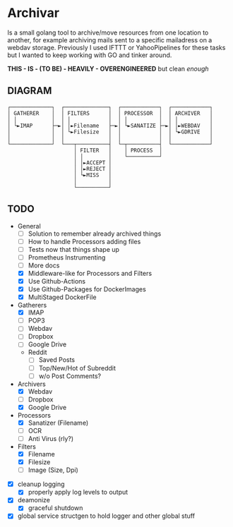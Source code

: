 # Archivar

Is a small golang tool to archive/move resources from one location to another,
for example archiving mails sent to a specific mailadress on a webdav storage.
Previously I used IFTTT or YahooPipelines for these tasks but I wanted to keep
working with GO and tinker around.

**THIS - IS - (TO BE) - HEAVILY - OVERENGINEERED** but clean _enough_

## DIAGRAM

```
┌─────────────┐  ┌──────────────┐  ┌────────────┐  ┌────────────┐
│ GATHERER    │  │ FILTERS      │  │ PROCESSOR  │  │ ARCHIVER   │
│ │           │  │ │            │  │ │          │  │ │          │
│ └►IMAP      ├─►│ │►Filename   ├─►│ └►SANATIZE ├─►│ │►WEBDAV   │
│             │  │ └►Filesize   │  │            │  │ └►GDRIVE   │
│             │  │              │  │            │  │            │
└─────────────┘  └───┬──────────┤  └─┬──────────┤  └────────────┘
                     │ FILTER   │    │ PROCESS  │
                     │ │        │    └──────────┘
                     │ │►ACCEPT │
                     │ │►REJECT │
                     │ └►MISS   │
                     │          │
                     └──────────┘
```

## TODO

- General
  - [ ] Solution to remember already archived things
  - [ ] How to handle Processors adding files
  - [ ] Tests now that things shape up
  - [ ] Prometheus Instrumenting
  - [ ] More docs
  - [x] Middleware-like for Processors and Filters
  - [x] Use Github-Actions
  - [x] Use Github-Packages for DockerImages
  - [x] MultiStaged DockerFile
- Gatherers
  - [x] IMAP
  - [ ] POP3
  - [ ] Webdav
  - [ ] Dropbox
  - [ ] Google Drive
  - Reddit
    - [ ] Saved Posts
    - [ ] Top/New/Hot of Subreddit
    - [ ] w/o Post Comments?
- Archivers
  - [x] Webdav
  - [ ] Dropbox
  - [x] Google Drive
- Processors
  - [x] Sanatizer (Filename)
  - [ ] OCR
  - [ ] Anti Virus (rly?)
- Filters
  - [x] Filename
  - [x] Filesize
  - [ ] Image (Size, Dpi)
- [x] cleanup logging
  - [x] properly apply log levels to output
- [x] deamonize
  - [x] graceful shutdown
- [x] global service structgen to hold logger and other global stuff
